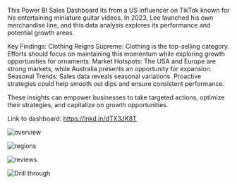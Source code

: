This Power BI Sales Dashboard its from a US influencer on TikTok known for his entertaining miniature guitar videos. In 2023, Lee launched his own merchandise line, and this data analysis explores its performance and potential growth areas.

Key Findings:
 Clothing Reigns Supreme: Clothing is the top-selling category. Efforts should focus on maintaining this momentum while exploring growth opportunities for ornaments.
 Market Hotspots: The USA and Europe are strong markets, while Australia presents an opportunity for expansion.
 Seasonal Trends: Sales data reveals seasonal variations. Proactive strategies could help smooth out dips and ensure consistent performance.

These insights can empower businesses to take targeted actions, optimize their strategies, and capitalize on growth opportunities.

Link to dashboard: https://lnkd.in/dTX3JK8T

![overview](https://github.com/user-attachments/assets/289b9dd5-e5e4-4fa5-8956-91dacab2a92e)


![regions](https://github.com/user-attachments/assets/9f9181b6-8476-4371-b4e8-b4db99dbef30)


![reviews](https://github.com/user-attachments/assets/bbd51c22-818d-4208-9023-d05caa3ab22d)


![Drill through](https://github.com/user-attachments/assets/faa16138-8258-4cf2-a858-7d2afa27d54d)
